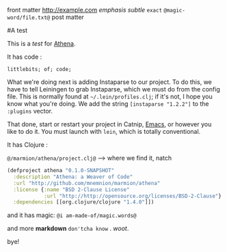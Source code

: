 front matter http://example.com *emphasis* _subtle_ ` exact ` `@magic-word/file.txt@` post matter

#A test




This is a *test* for [Athena](http://i-needn't-work.com). 

It has code :

```
littlebits; of; code;
```


What we're doing next is adding Instaparse to our project. To do this, we have to tell Leiningen to grab Instaparse, which we must do from the config file. This is normally found at `~/.lein/profiles.clj`; if it's not, I hope you know what you're doing. We add the string `[instaparse "1.2.2"]` to the `:plugins` vector.

That done, start or restart your project in Catnip, [Emacs](http://emacs.org), or however you like to do it. You must launch with `lein`, which is totally conventional.

It has Clojure :


`@/marmion/athena/project.clj@` --> where we find it, natch

```clojure
(defproject athena "0.1.0-SNAPSHOT"
  :description "Athena: a Weaver of Code"
  :url "http://github.com/mnemnion/marmion/athena"
  :license {:name "BSD 2-Clause License"
            :url "http://http://opensource.org/licenses/BSD-2-Clause"}
  :dependencies [[org.clojure/clojure "1.4.0"]])
```

and it has magic: `@i am-made-of/magic.words@`

and more **markdown** ` don'tcha know ` . _woot_.

bye!